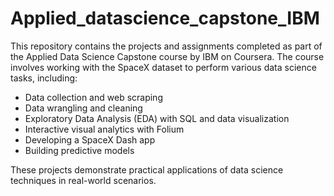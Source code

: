 # Applied_datascience_capstone_IBM

This repository contains the projects and assignments completed as part of the Applied Data Science Capstone course by IBM on Coursera. The course involves working with the SpaceX dataset to perform various data science tasks, including:

* Data collection and web scraping
* Data wrangling and cleaning
* Exploratory Data Analysis (EDA) with SQL and data visualization
* Interactive visual analytics with Folium
* Developing a SpaceX Dash app
* Building predictive models

These projects demonstrate practical applications of data science techniques in real-world scenarios.
